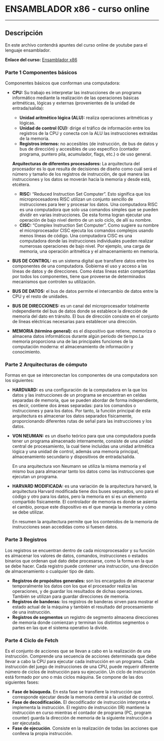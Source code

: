 # ENSAMBLADOR x86 - curso online
* * *
## Descripción
En este archivo contendrá apuntes del curso online de youtube para el lenguaje ensamblador.

**Enlace del curso:** [Ensamblador x86](https://www.youtube.com/watch?v=oLsk9J_mViE&list=PLZw5VfkTcc8Mzz6HS6-XNxfnEyHdyTlmP)

### Parte 1 Componentes básicos
Componentes básicos que conforman una computadora:
* **CPU:** Su trabajo es interpretar las instrucciones de un programa informático mediante la realización de las operaciones básicas aritméticas, lógicas 
  y externas (provenientes de la unidad de entrada/salida):
   
  * **Unidad aritmético lógica (ALU):** realiza operaciones aritméticas y lógicas.
  * **Unidad de control (CU):** dirige el tráfico de información entre los registros de la CPU y conecta con la ALU las instrucciones extraídas de la memoria.
  * **Registros internos:** no accesibles (de instrucción, de bus de datos y bus de dirección) y accesibles de uso específico (contador programa, puntero pila, 
     acumulador, flags, etc.) o de uso general.
   
  **Arquitecturas de diferentes procesadores:**
  La arquitectura del procesador es lo que resulta de decisiones de diseño como cuál será el número y tamaño de los registros de instrucción, de qué manera las 
  instrucciones y los datos se moverán hacia la memoria y desde está, etcétera.
  
  * **RISC:** “Reduced Instruction Set Computer”. Esto significa que los microprocesadores RISC utilizan un conjunto sencillo de instrucciones para leer y procesar los datos.
    Una computadora RISC es una computadora que solo usa comandos simples que se pueden dividir en varias instrucciones. De esta forma logran ejecutar una operación de bajo nivel 
    dentro de un solo ciclo, de allí su nombre.
  * **CISC:** “Complex Instruction Set Computer”. Como sugiere su nombre el microprocesador CISC ejecuta los comandos complejos usando menos líneas de código. Una 
    computadora CISC es una computadora donde las instrucciones individuales pueden realizar numerosas operaciones de bajo nivel. Por ejemplo, una carga de memoria, una 
    operación aritmética y el almacenamiento en memoria.

* **BUS DE CONTROL:** es un sistema digital que transfiere datos entre los componentes de una computadora. Gobierna el uso y acceso a las líneas de datos y de direcciones. 
  Como éstas líneas están compartidas por todos los componentes, tiene que proveerse de determinados mecanismos que controlen su utilización. 
* **BUS DE DATOS:** el bus de datos permite el intercambio de datos entre la CPU y el resto de unidades.
* **BUS DE DIRECCIONES:** es un canal del microprocesador totalmente independiente del bus de datos donde se establece la dirección de memoria del dato en tránsito. El bus de 
  dirección consiste en el conjunto de líneas eléctricas necesarias para establecer una dirección.
* **MEMORIA (término general):** es el dispositivo que retiene, memoriza o almacena datos informáticos durante algún periodo de tiempo.La memoria proporciona una de las 
  principales funciones de la computación moderna: el almacenamiento de información y conocimiento.
  
### Parte 2 Arquitecturas de cómputo
Formas en que se interconectan los componentes de una computadora son los siguientes:
  * **HARDVARD:** es una configuración de la computadora en la que los datos y las instrucciones de un programa se encuentran en celdas separadas de memoria, que se pueden 
    abordar de forma independiente, es decir, contiene dos áreas separadas: para los comandos o instrucciones y para los datos. Por tanto, la función principal de esta 
    arquitectura es almacenar los datos separados físicamente, proporcionando diferentes rutas de señal para las instrucciones y los datos.
    
  * **VON NEUMAN:** es un diseño teórico para que una computadora pueda tener un programa almacenado internamente, consiste de una unidad central de procesamiento, la cual 
    tiene incluidas una unidad aritmética lógica y una unidad de control, además una memoria principal, almacenamiento secundario y dispositivos de entrada/salida.
    
    En una arquitectura von Neumann se utiliza la misma memoria y el mismo bus para almacenar tanto los datos como las instrucciones que ejecutan un programa.
    
  * **HARVARD MODIFICADA:** es una variación de la arquitectura harvard, la arquitectura Harvard modificada tiene dos buses separados, uno para el código y otro para los datos, 
    pero la memoria en sí es un elemento compartido físicamente. El controlador de memoria es donde se asienta el cambio, porque este dispositivo es el que maneja la memoria y 
    cómo se debe utilizar.
    
    En resumen la arquitectura permite que los contenidos de la memoria de instrucciones sean accedidas como si fuesen datos.

### Parte 3 Registros
Los registros se encuentran dentro de cada microprocesador y su función es almacenar los valores de datos, comandos, instrucciones o estados binarios que ordenan qué dato debe procesarse, como la forma en la que se debe hacer. Cada registro puede contener una instrucción, una dirección de almacenamiento o cualquier tipo de dato.

* **Registros de propósitos generales:** son los encargados de almacenar temporalmente los datos con los que el procesador realiza las operaciones, y de guardar los resultados     de dichas operaciones. También se utilizan para guardar direcciones de memoria.
* **Registros de banderas:** los registros de banderas sirven para mostrar el estado actual de la máquina y también el resultado del procesamiento de una instrucción.
* **Registros de segmentos** un registro de segmento almacena direcciones de memoria donde comienzan y terminan los distintos segmentos o partes en las que el sistema operativo
  la divide.

### Parte 4 Ciclo de Fetch
Es el conjunto de acciones que se llevan a cabo en la realización de una instrucción. Comprende una secuencia de acciones determinada que debe llevar a cabo la CPU para ejecutar cada instrucción en un programa. Cada instrucción del juego de instrucciones de una CPU, puede requerir diferente número de ciclos de instrucción para su ejecución. Un ciclo de instrucción está formado por uno o más ciclos máquina. Se compone de las dos siguientes fases:

* **Fase de búsqueda.** En esta fase se transfiere la instrucción que corresponde ejecutar desde la memoria central a la unidad de control.
* **Fase de decodificación.** El decodificador de instrucción interpreta e implementa la instrucción. El registro de instrucción (IR) mantiene la instrucción en curso mientras     el contador de programa (PC, program counter) guarda la dirección de memoria de la siguiente instrucción a ser ejecutada.
* **Fase de ejecución**. Consiste en la realización de todas las acciones que conlleva la propia instrucción.
